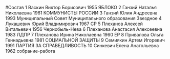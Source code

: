 #Состав
1 Васкин Виктор Борисович 1955 ЯБЛОКО
2 Ганзий Наталья Николаевна 1961 КОММУНИСТЫ РОССИИ
3 Ганзий Юлия Андреевна 1993 Муниципальный Совет Муниципального образования Звездное
4 Лукашевич Юрий Владимирович 1967 СР
5 Плеханов Алексей Витальевич 1956 Чернобыль-Нева
6 Плеханова Анастасия Алексеевна 1983 ЛДПР
7 Плеханова Ирина Николаевна 1960 ЕР
8 Привалова Ольга Геннадьевна 1981 СОЦИАЛЬНОЙ ЗАЩИТЫ
9 Семиякин Артем Игоревич 1991 ПАРТИЯ ЗА СПРАВЕДЛИВОСТЬ
10 Синкевич Елена Анатольевна 1962 собрание-работа
